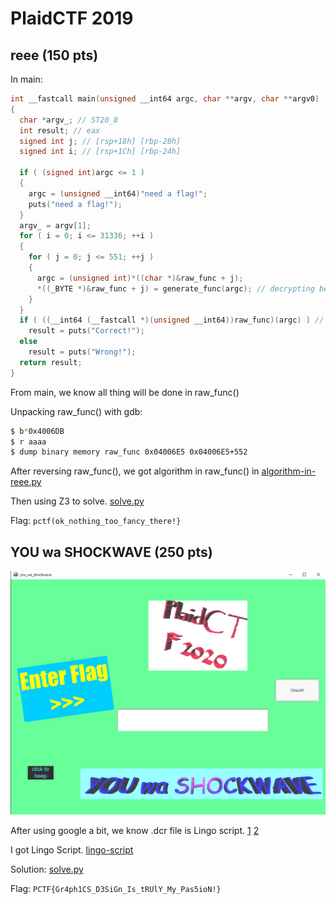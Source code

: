 # PlaidCTF 2019

## reee (150 pts)

In main:

```c
int __fastcall main(unsigned __int64 argc, char **argv, char **argv0)
{
  char *argv_; // ST20_8
  int result; // eax
  signed int j; // [rsp+18h] [rbp-28h]
  signed int i; // [rsp+1Ch] [rbp-24h]

  if ( (signed int)argc <= 1 )
  {
    argc = (unsigned __int64)"need a flag!";
    puts("need a flag!");
  }
  argv_ = argv[1];
  for ( i = 0; i <= 31336; ++i )
  {
    for ( j = 0; j <= 551; ++j )
    {
      argc = (unsigned int)*((char *)&raw_func + j);
      *((_BYTE *)&raw_func + j) = generate_func(argc); // decrypting begin at &raw_func
    }
  }
  if ( ((__int64 (__fastcall *)(unsigned __int64))raw_func)(argc) ) // execution raw_func()
    result = puts("Correct!");
  else
    result = puts("Wrong!");
  return result;
}
```

From main, we know all thing will be done in raw_func()

Unpacking raw_func() with gdb:

```sh
$ b*0x4006DB
$ r aaaa
$ dump binary memory raw_func 0x04006E5 0x04006E5+552
```

After reversing raw_func(), we got algorithm in raw_func() in [algorithm-in-reee.py](/plaid2020/reee/algorithm-in-reee.py)

Then using Z3 to solve. [solve.py](/plaid2020/reee/solve.py)

Flag: `pctf(ok_nothing_too_fancy_there!}`

## YOU wa SHOCKWAVE (250 pts)

![screenshot.png](/plaid2020/you-wa-SHOCKWAVE/screenshot.png)

After using google a bit, we know .dcr file is Lingo script. [1](https://reverseengineering.stackexchange.com/questions/14089/reverse-engineering-lingo-scripts-dcr-cct-files) [2](https://medium.com/@nosamu/a-tour-of-the-adobe-director-file-format-e375d1e063c0)

I got Lingo Script. [lingo-script](/plaid2020/you-wa-SHOCKWAVE/lingo-script.txt)

Solution: [solve.py](plaid2020/you-wa-SHOCKWAVE/solve.py)

Flag: `PCTF{Gr4ph1CS_D3SiGn_Is_tRUlY_My_Pas5ioN!}`
